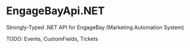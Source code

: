 # EngageBayApi.NET
Strongly-Typed .NET API for EngageBay (Marketing Automation System)

TODO: Events, CustomFields, Tickets
